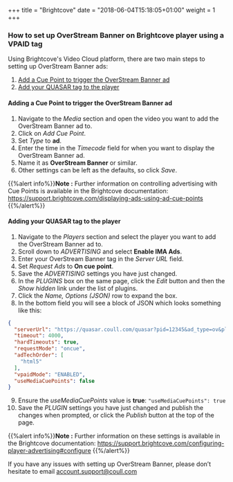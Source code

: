 +++
title = "Brightcove"
date = "2018-06-04T15:18:05+01:00"
weight = 1
+++

### How to set up OverStream Banner on Brightcove player using a VPAID tag

Using Brightcove's Video Cloud platform, there are two main steps to setting up
OverStream Banner ads:

1. [Add a Cue Point to trigger the OverStream Banner ad](#adding-a-cue-point-to-trigger-the-overstream-banner-ad)
2. [Add your QUASAR tag to the player](#adding-your-quasar-tag-to-the-player)

#### Adding a Cue Point to trigger the OverStream Banner ad
1. Navigate to the *Media* section and open the video you want to add the OverStream Banner ad to.
2. Click on *Add Cue Point*.
3. Set *Type* to **ad**.
4. Enter the time in the *Timecode* field for when you want to display the OverStream Banner ad.
5. Name it as **OverStream Banner** or similar.
6. Other settings can be left as the defaults, so click *Save*.

{{%alert info%}}**Note :** Further information on controlling advertising with Cue Points is available in the Brightcove documentation: https://support.brightcove.com/displaying-ads-using-ad-cue-points {{%/alert%}}

#### Adding your QUASAR tag to the player
1. Navigate to the *Players* section and select the player you want to add the OverStream Banner ad to.
2. Scroll down to *ADVERTISING* and select **Enable IMA Ads**.
3. Enter your OverStream Banner tag in the *Server URL* field.
4. Set *Request Ads* to **On cue point**.
5. Save the *ADVERTISING* settings you have just changed.
6. In the *PLUGINS* box on the same page, click the *Edit* button and then the *Show hidden* link under the list of plugins.
7. Click the *Name, Options (JSON)* row to expand the box.
8. In the bottom field you will see a block of JSON which looks something like this:

```JSON
{
  "serverUrl": "https://quasar.coull.com/quasar?pid=12345&ad_type=ov&player_width=700&player_height=400&page_url=http%3A%2F%2Fexample.org%2Fvideo",
  "timeout": 4000,
  "hardTimeouts": true,
  "requestMode": "oncue",
  "adTechOrder": [
    "html5"
  ],
  "vpaidMode": "ENABLED",
  "useMediaCuePoints": false
}
```
9. Ensure the *useMediaCuePoints* value is **true**: ```"useMediaCuePoints": true```
10. Save the *PLUGIN* settings you have just changed and publish the changes when prompted, or click the *Publish* button at the top of the page.

{{%alert info%}}**Note :** Further information on these settings is available in the Brightcove documentation: https://support.brightcove.com/configuring-player-advertising#configure {{%/alert%}}

If you have any issues with setting up OverStream Banner, please don’t hesitate to email [account.support@coull.com](account.support@coull.com)
